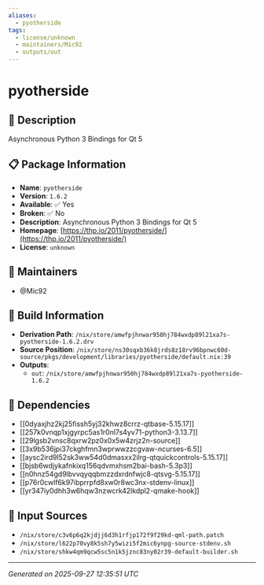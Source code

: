 ```yaml
---
aliases:
  - pyotherside
tags:
  - license/unknown
  - maintainers/Mic92
  - outputs/out
---
```


# pyotherside

## 📝 Description

Asynchronous Python 3 Bindings for Qt 5

## 📋 Package Information

- **Name**: `pyotherside`
- **Version**: `1.6.2`
- **Available**: ✅ Yes
- **Broken**: ✅ No
- **Description**: Asynchronous Python 3 Bindings for Qt 5
- **Homepage**: [https://thp.io/2011/pyotherside/](https://thp.io/2011/pyotherside/)
- **License**: `unknown`
## 👥 Maintainers

- @Mic92


## 🔧 Build Information

- **Derivation Path**: `/nix/store/amwfpjhnwar950hj784wxdp89l21xa7s-pyotherside-1.6.2.drv`
- **Source Position**: `/nix/store/ns30sqxb36k8jrds8z18rv96bpnwc60d-source/pkgs/development/libraries/pyotherside/default.nix:39`
- **Outputs**:
  - `out`:  `/nix/store/amwfpjhnwar950hj784wxdp89l21xa7s-pyotherside-1.6.2`

## 🔗 Dependencies

- [[0dyaxjhz2kj25fissh5yj32khwz8crrz-qtbase-5.15.17]]
- [[257k0vnqp1xjgyrpc5as1r0nl7s4yv71-python3-3.13.7]]
- [[29lgsb2vnsc8qxrw2pz0x0x5w4zrjz2n-source]]
- [[3x9b536jpi37ckghfmn3wprwwzzcgvaw-ncurses-6.5]]
- [[aysc2ird9l52sk3ww54d0dmasxx2ilrg-qtquickcontrols-5.15.17]]
- [[bjsb6wdjykafnkixq156qdvmxhsm2bai-bash-5.3p3]]
- [[n0hnz54gd9lbvvqyqqbmzzdxrdnfwjc8-qtsvg-5.15.17]]
- [[p76r0cwlf6k97ibprrpfd8xw0r8wc3nx-stdenv-linux]]
- [[yr347iy0dhh3w6hqw3nzwcrk42lkdpl2-qmake-hook]]

## 📁 Input Sources

- `/nix/store/c3v6p6q2kjdjj6d3h1rfjp172f9f29kd-qml-path.patch`
- `/nix/store/l622p70vy8k5sh7y5wizi5f2mic6ynpg-source-stdenv.sh`
- `/nix/store/shkw4qm9qcw5sc5n1k5jznc83ny02r39-default-builder.sh`

---
*Generated on 2025-09-27 12:35:51 UTC*
